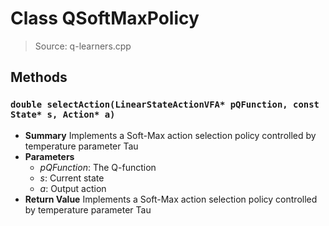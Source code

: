 # Class QSoftMaxPolicy
> Source: q-learners.cpp
## Methods
### ``double selectAction(LinearStateActionVFA* pQFunction, const State* s, Action* a)``
* **Summary**
  Implements a Soft-Max action selection policy controlled by temperature parameter Tau
* **Parameters**
  * _pQFunction_: The Q-function
  * _s_: Current state
  * _a_: Output action
* **Return Value**
  Implements a Soft-Max action selection policy controlled by temperature parameter Tau
